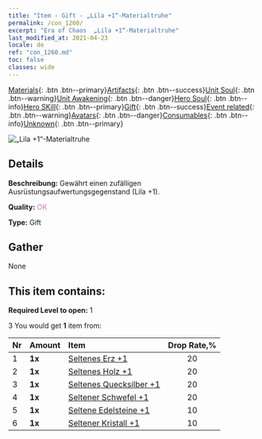 ```yaml
---
title: "Item - Gift - „Lila +1“-Materialtruhe"
permalink: /con_1260/
excerpt: "Era of Chaos  „Lila +1“-Materialtruhe"
last_modified_at: 2021-04-23
locale: de
ref: "con_1260.md"
toc: false
classes: wide
---
```

 [Materials](/ItemsDE/){: .btn .btn--primary}[Artifacts](/ItemsDE/Artifacts/){: .btn .btn--success}[Unit Soul](/ItemsDE/UnitSoul/){: .btn .btn--warning}[Unit Awakening](/ItemsDE/UnitAwakening/){: .btn .btn--danger}[Hero Soul](/ItemsDE/HeroSoul/){: .btn .btn--info}[Hero SKill](/ItemsDE/HeroSkill/){: .btn .btn--primary}[Gift](/ItemsDE/Gift/){: .btn .btn--success}[Event related](/ItemsDE/Events/){: .btn .btn--warning}[Avatars](/ItemsDE/Avatars/){: .btn .btn--danger}[Consumables](/ItemsDE/Consumables/){: .btn .btn--info}[Unknown](/ItemsDE/Unknown/){: .btn .btn--primary}

 ![„Lila +1“-Materialtruhe](/images/t/i_304002.png)

## Details
 **Beschreibung:** Gewährt einen zufälligen Ausrüstungsaufwertungsgegenstand (Lila +1).

 **Quality:** <span style="color: #DA70D6">OK</span>

 **Type:** Gift

## Gather

  None

## This item contains:

 **Required Level to open:** 1

 3 You would get **1** item  from:

  | Nr | Amount |     Item    | Drop Rate,% |
  |:---|:-------|:------------|:---------:|
  | 1 |  **1x** | [Seltenes Erz +1](/ItemsDE/mat_40/) | 20 | 
  | 2 |  **1x** | [Seltenes Holz +1](/ItemsDE/mat_41/) | 20 | 
  | 3 |  **1x** | [Seltenes Quecksilber +1](/ItemsDE/mat_42/) | 20 | 
  | 4 |  **1x** | [Seltener Schwefel +1](/ItemsDE/mat_43/) | 20 | 
  | 5 |  **1x** | [Seltene Edelsteine +1](/ItemsDE/mat_44/) | 10 | 
  | 6 |  **1x** | [Seltener Kristall +1](/ItemsDE/mat_45/) | 10 | 
